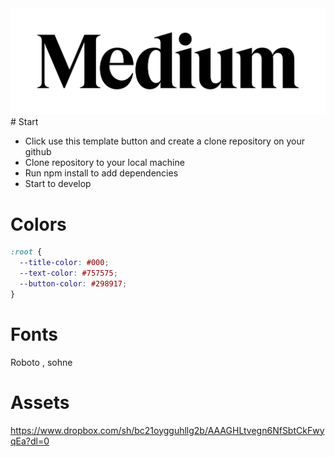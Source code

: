 <img src="./src/assets/medium_wordmark.png"/>
# Start

- Click use this template button and create a clone repository on your github
- Clone repository to your local machine
- Run npm install to add dependencies
- Start to develop 

# Colors

```css
:root {
  --title-color: #000;
  --text-color: #757575;
  --button-color: #298917;
}
```

# Fonts

Roboto , sohne

# Assets

https://www.dropbox.com/sh/bc21oygguhllg2b/AAAGHLtvegn6NfSbtCkFwyqEa?dl=0
